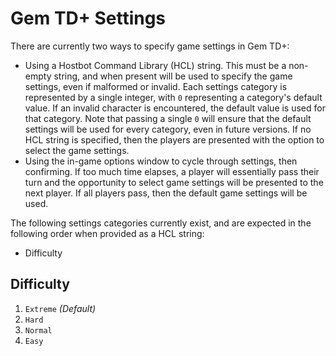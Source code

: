 # Gem TD+ Settings

There are currently two ways to specify game settings in Gem TD+:

- Using a Hostbot Command Library (HCL) string.  This must be a non-empty
  string, and when present will be used to specify the game settings, even if
  malformed or invalid.  Each settings category is represented by a single
  integer, with `0` representing a category's default value.  If an invalid
  character is encountered, the default value is used for that category.  Note
  that passing a single `0` will ensure that the default settings will be used
  for every category, even in future versions.  If no HCL string is specified,
  then the players are presented with the option to select the game settings.
- Using the in-game options window to cycle through settings, then confirming.
  If too much time elapses, a player will essentially pass their turn and the
  opportunity to select game settings will be presented to the next player.
  If all players pass, then the default game settings will be used.

The following settings categories currently exist, and are expected in the
following order when provided as a HCL string:

- Difficulty

## Difficulty

1. `Extreme` *(Default)*
2. `Hard`
3. `Normal`
4. `Easy`
